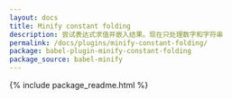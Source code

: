 ```yaml
---
layout: docs
title: Minify constant folding
description: 尝试表达式求值并嵌入结果。现在只处理数字和字符串
permalink: /docs/plugins/minify-constant-folding/
package: babel-plugin-minify-constant-folding
package_source: babel-minify
---
```


{% include package_readme.html %}
